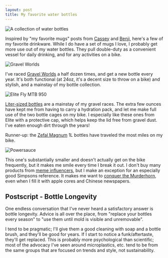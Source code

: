 ```yaml
---
layout: post
title: My favorite water bottles
---
```


![A collection of water bottles](/content/images/2024-water-bottles/bottles.jpg)

Inspired by "my favorite mugs" posts from [Cassey](https://www.cassey.dev/favorite-mugs/) and [Benji](https://www.benji.dog/articles/my-favorite-mugs/), here's a few of my favorite drinkware.
While I do have a set of mugs I love, I probably get more use out of my water bottles.
They pull double-duty as a convenient vessel for daily drinking, and for any activities on a bike.

![Gravel Worlds](/content/images/2024-water-bottles/gravel-worlds.jpg)

I've raced [Gravel Worlds](https://www.gravel-worlds.com/) a half dozen times, and get a new bottle every year.
It's both functional (at 24oz, it's a decent size to throw on a bike) and stylish, and a mainstay of my bottle collection.

![Elite Fly MTB 950](/content/images/2024-water-bottles/elitefly.jpg)

[Liter-sized bottles](https://www.elite-it.com/en/products/water-bottles/sport/fly-mtb) are a mainstay of my gravel races.
The extra few ounces have kept me from having to carry a hydration pack, and let me make full use of the two bottle cages on my bike.
I especially like these ones from Elite with a protective cap, which helps keep the lid free from gravel dust.
I've eaten enough dirt through the years!

Runner-up: the [Zefal Magnum](https://www.zefal.com/en/bottles/545-magnum.html) 1L bottles have traveled the most miles on my bike.

![Powersauce](/content/images/2024-water-bottles/powersauce.jpg)

This one's substantially smaller and doesn't actually get on the bike frequently, but it makes me smile every time I break it out.
I don't buy many products from [meme influencers](https://thrillpool.com/), but I make an exception for an especially good Simpsons reference.
It makes me want to [conquer the Murderhorn](https://simpsonswiki.com/wiki/Powersauce), even when I fill it with apple cores and Chinese newspapers.

## Postscript - Bottle Longevity

One endless conversation that I've never heard a satisfactory answer is bottle longevity.
Advice is all over the place, from "replace your bottles every season" to "use them until mold is visible and unremovable".

I tend to be pragmatic; I'll give them a good cleaning with soap and a bottle brush, and they'll be good for years.
If I start to notice a funk/aftertaste, they'll get replaced.
This is probably more psychological than scientific; most of the advocacy I've seen around microplastics, etc. tend to be from the same groups that are focused on trends and style, not sustainability.
